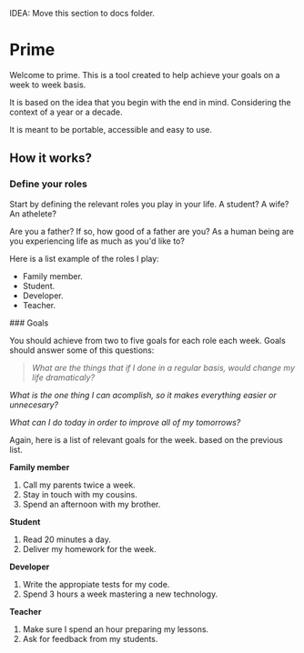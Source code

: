 IDEA: Move this section to docs folder.

# Prime

Welcome to prime. This is a tool created to help achieve your goals on a week to week basis.

It is based on the idea that you begin with the end in mind. Considering the context of a year or a decade.

It is meant to be portable, accessible and easy to use.

## How it works?

### Define your roles
Start by defining the relevant roles you play in your life.  A student? A wife? An athelete?

Are you a father? If so, how good of a father are you?
As a human being are you experiencing life as much as you'd like to?

Here is a list example of the roles I play:
* Family member.
* Student.
* Developer.
* Teacher.

### Goals

You should achieve from two to five goals for each role each week. Goals should answer some of this questions:

> _What are the things that if I done in a regular basis, would change my life dramaticaly?_

_What is the one thing I can acomplish, so it makes everything easier or unnecesary?_

_What can  I do today in order to improve all of my tomorrows?_


Again, here is a list of relevant goals for the week. based on the previous list.

**Family member**
  1. Call my parents twice a week.
  2. Stay in touch with my cousins.
  3. Spend an afternoon with my brother.

**Student**
  1. Read 20 minutes a day.
  2. Deliver my homework for the week.

**Developer**
  1. Write the appropiate tests for my code.
  2. Spend 3 hours a week mastering a new technology.

**Teacher**
  1. Make sure I spend an hour preparing my lessons.
  2. Ask for feedback from my students.
